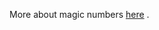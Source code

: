 More about magic numbers [here](https://en.wikipedia.org/wiki/Magic_number_(programming)#Magic_numbers_in_files) .